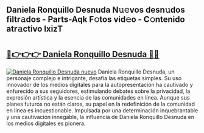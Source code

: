 ## Daniela Ronquillo Desnuda N𝚞𝚎vos desn𝚞dos filtr𝚊dos - Parts-Aqk F𝚘tos vid𝚎o - C𝚘ntenido atr𝚊ctivo lxizT

# <h2><a href="http://mbdujh3.tromn.icu/?c=Daniela+Ronquillo+Desnuda">🔗👉👉👉 Daniela Ronquillo Desnuda 🔗🔗</a></h2>

[![Daniela Ronquillo Desnuda nuevo](https://i.imgur.com/pEAQMta.gif)](http://mbdujh3.tromn.icu/?c=Daniela+Ronquillo+Desnuda)
Daniela Ronquillo Desnuda, un personaje complejo e intrigante, desafía las etiquetas simples. Su uso innovador de los medios digitales para la autopresentación ha cautivado y enfurecido a sus seguidores, estimulando debates sobre la privacidad, la expresión artística y la esencia de las comunidades en línea. Aunque sus planes futuros no están claros, su papel en la redefinición de la comunidad en línea es incuestionable. Impulsada por una determinación inquebrantable y una cautivación innegable, la influencia de Daniela Ronquillo Desnuda en los medios digitales es pionera.
